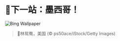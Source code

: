 # 🔖下一站：墨西哥！

![Bing Wallpaper](https://www.bing.com/th?id=OHR.WoodDuckHen_ZH-CN9558916773_1920x1080.jpg&rf=LaDigue_1920x1080.jpg&pid=hp)

> 📝林鸳鸯，美国 (© ps50ace/iStock/Getty Images)
